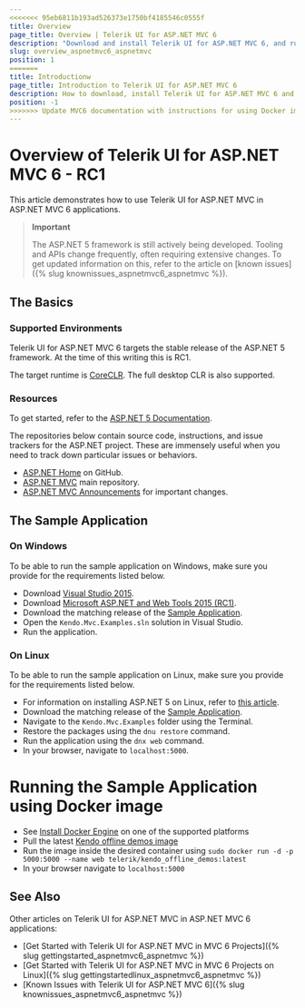 ```yaml
---
<<<<<<< 95eb6811b193ad526373e1750bf4185546c0555f
title: Overview
page_title: Overview | Telerik UI for ASP.NET MVC 6
description: "Download and install Telerik UI for ASP.NET MVC 6, and run the sample application."
slug: overview_aspnetmvc6_aspnetmvc
position: 1
=======
title: Introductionw
page_title: Introduction to Telerik UI for ASP.NET MVC 6
description: How to download, install Telerik UI for ASP.NET MVC 6 and run the sample application.
position: -1
>>>>>>> Update MVC6 documentation with instructions for using Docker image for starting Sample application
---
```


# Overview of Telerik UI for ASP.NET MVC 6 - RC1

This article demonstrates how to use Telerik UI for ASP.NET MVC in ASP.NET MVC 6 applications.

> **Important**
>
> The ASP.NET 5 framework is still actively being developed. Tooling and APIs change frequently, often requiring extensive changes. To get updated information on this, refer to the article on [known issues]({% slug knownissues_aspnetmvc6_aspnetmvc %}).

## The Basics

### Supported Environments

Telerik UI for ASP.NET MVC 6 targets the stable release of the ASP.NET 5 framework. At the time of this writing this is RC1.

The target runtime is [CoreCLR](https://github.com/dotnet/coreclr). The full desktop CLR is also supported.

### Resources

To get started, refer to the [ASP.NET 5 Documentation](http://docs.asp.net/en/latest/index.html).

The repositories below contain source code, instructions, and issue trackers for the ASP.NET project. These are immensely useful when you need to track down particular issues or behaviors.

- [ASP.NET Home](https://github.com/aspnet/home) on GitHub.
- [ASP.NET MVC](https://github.com/aspnet/Mvc) main repository.
- [ASP.NET MVC Announcements](https://github.com/aspnet/announcements/) for important changes.

## The Sample Application

### On Windows

To be able to run the sample application on Windows, make sure you provide for the requirements listed below.

- Download [Visual Studio 2015](https://www.visualstudio.com/en-us/downloads/download-visual-studio-vs.aspx).
- Download [Microsoft ASP.NET and Web Tools 2015 (RC1)](https://www.microsoft.com/en-us/download/details.aspx?id=49959).
- Download the matching release of the [Sample Application](https://github.com/telerik/ui-for-aspnet-mvc-6-demos/releases).
- Open the `Kendo.Mvc.Examples.sln` solution in Visual Studio.
- Run the application.

### On Linux

To be able to run the sample application on Linux, make sure you provide for the requirements listed below.

- For information on installing ASP.NET 5 on Linux, refer to [this article](http://docs.asp.net/en/latest/getting-started/installing-on-linux.html).
- Download the matching release of the [Sample Application](https://github.com/telerik/ui-for-aspnet-mvc-6-demos/releases).
- Navigate to the `Kendo.Mvc.Examples` folder using the Terminal.
- Restore the packages using the `dnu restore` command.
- Run the application using the `dnx web` command.
- In your browser, navigate to `localhost:5000`.

# Running the Sample Application using Docker image

- See [Install Docker Engine](https://docs.docker.com/engine/installation/) on one of the supported platforms
- Pull the latest [Kendo offline demos image](https://hub.docker.com/r/telerik/kendo_offline_demos/)
- Run the image inside the desired container using `sudo docker run -d -p 5000:5000 --name web telerik/kendo_offline_demos:latest`
- In your browser navigate to `localhost:5000`

## See Also

Other articles on Telerik UI for ASP.NET MVC in ASP.NET MVC 6 applications:

* [Get Started with Telerik UI for ASP.NET MVC in MVC 6 Projects]({% slug gettingstarted_aspnetmvc6_aspnetmvc %})
* [Get Started with Telerik UI for ASP.NET MVC in MVC 6 Projects on Linux]({% slug gettingstartedlinux_aspnetmvc6_aspnetmvc %})
* [Known Issues with Telerik UI for ASP.NET MVC 6]({% slug knownissues_aspnetmvc6_aspnetmvc %})
